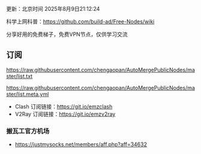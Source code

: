 更新：北京时间 2025年8月9日21:12:24

科学上网科普：https://github.com/build-ad/Free-Nodes/wiki

分享好用的免费梯子，免费VPN节点，仅供学习交流

## 订阅
https://raw.githubusercontent.com/chengaopan/AutoMergePublicNodes/master/list.txt

https://raw.githubusercontent.com/chengaopan/AutoMergePublicNodes/master/list.meta.yml


- Clash 订阅链接：https://git.io/emzclash
- V2Ray 订阅链接：https://git.io/emzv2ray

### 搬瓦工官方机场
- https://justmysocks.net/members/aff.php?aff=34632
